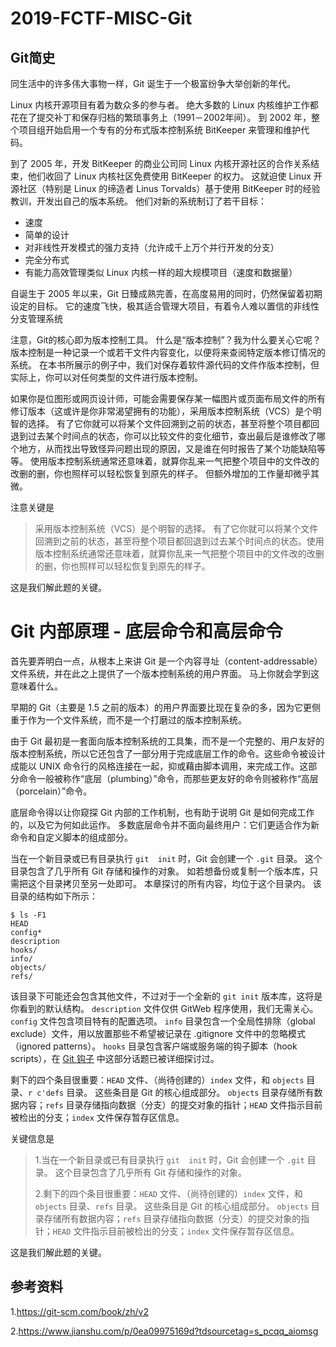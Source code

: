 # 2019-FCTF-MISC-Git

## Git简史

同生活中的许多伟大事物一样，Git 诞生于一个极富纷争大举创新的年代。

Linux 内核开源项目有着为数众多的参与者。 绝大多数的 Linux 内核维护工作都花在了提交补丁和保存归档的繁琐事务上（1991－2002年间）。 到 2002 年，整个项目组开始启用一个专有的分布式版本控制系统 BitKeeper 来管理和维护代码。

到了 2005 年，开发 BitKeeper 的商业公司同 Linux 内核开源社区的合作关系结束，他们收回了 Linux 内核社区免费使用 BitKeeper 的权力。 这就迫使 Linux 开源社区（特别是 Linux 的缔造者 Linus Torvalds）基于使用 BitKeeper 时的经验教训，开发出自己的版本系统。 他们对新的系统制订了若干目标：

- 速度
- 简单的设计
- 对非线性开发模式的强力支持（允许成千上万个并行开发的分支）
- 完全分布式
- 有能力高效管理类似 Linux 内核一样的超大规模项目（速度和数据量）

自诞生于 2005 年以来，Git 日臻成熟完善，在高度易用的同时，仍然保留着初期设定的目标。 它的速度飞快，极其适合管理大项目，有着令人难以置信的非线性分支管理系统

注意，Git的核心即为版本控制工具。 什么是“版本控制”？我为什么要关心它呢？ 版本控制是一种记录一个或若干文件内容变化，以便将来查阅特定版本修订情况的系统。 在本书所展示的例子中，我们对保存着软件源代码的文件作版本控制，但实际上，你可以对任何类型的文件进行版本控制。

如果你是位图形或网页设计师，可能会需要保存某一幅图片或页面布局文件的所有修订版本（这或许是你非常渴望拥有的功能），采用版本控制系统（VCS）是个明智的选择。 有了它你就可以将某个文件回溯到之前的状态，甚至将整个项目都回退到过去某个时间点的状态，你可以比较文件的变化细节，查出最后是谁修改了哪个地方，从而找出导致怪异问题出现的原因，又是谁在何时报告了某个功能缺陷等等。 使用版本控制系统通常还意味着，就算你乱来一气把整个项目中的文件改的改删的删，你也照样可以轻松恢复到原先的样子。 但额外增加的工作量却微乎其微。

注意关键是

> 采用版本控制系统（VCS）是个明智的选择。 有了它你就可以将某个文件回溯到之前的状态，甚至将整个项目都回退到过去某个时间点的状态。使用版本控制系统通常还意味着，就算你乱来一气把整个项目中的文件改的改删的删，你也照样可以轻松恢复到原先的样子。

这是我们解此题的关键。

# Git 内部原理 - 底层命令和高层命令

首先要弄明白一点，从根本上来讲 Git 是一个内容寻址（content-addressable）文件系统，并在此之上提供了一个版本控制系统的用户界面。 马上你就会学到这意味着什么。

早期的 Git（主要是 1.5 之前的版本）的用户界面要比现在复杂的多，因为它更侧重于作为一个文件系统，而不是一个打磨过的版本控制系统。

由于 Git 最初是一套面向版本控制系统的工具集，而不是一个完整的、用户友好的版本控制系统，所以它还包含了一部分用于完成底层工作的命令。这些命令被设计成能以 UNIX 命令行的风格连接在一起，抑或藉由脚本调用，来完成工作。这部分命令一般被称作“底层（plumbing）”命令，而那些更友好的命令则被称作“高层（porcelain）”命令。

底层命令得以让你窥探 Git 内部的工作机制，也有助于说明 Git 是如何完成工作的，以及它为何如此运作。 多数底层命令并不面向最终用户：它们更适合作为新命令和自定义脚本的组成部分。

当在一个新目录或已有目录执行 `git  init` 时，Git 会创建一个 `.git` 目录。 这个目录包含了几乎所有 Git 存储和操作的对象。 如若想备份或复制一个版本库，只需把这个目录拷贝至另一处即可。 本章探讨的所有内容，均位于这个目录内。 该目录的结构如下所示：

```console
$ ls -F1
HEAD
config*
description
hooks/
info/
objects/
refs/
```

该目录下可能还会包含其他文件，不过对于一个全新的 `git init` 版本库，这将是你看到的默认结构。 `description` 文件仅供 GitWeb 程序使用，我们无需关心。 `config` 文件包含项目特有的配置选项。 `info` 目录包含一个全局性排除（global exclude）文件，用以放置那些不希望被记录在 .gitignore 文件中的忽略模式（ignored patterns）。 `hooks` 目录包含客户端或服务端的钩子脚本（hook scripts），在 [Git 钩子](https://git-scm.com/book/zh/v2/ch00/r_git_hooks) 中这部分话题已被详细探讨过。

剩下的四个条目很重要：`HEAD` 文件、（尚待创建的）`index` 文件，和 `objects` 目录、`r c'defs` 目录。 这些条目是 Git 的核心组成部分。 `objects` 目录存储所有数据内容；`refs` 目录存储指向数据（分支）的提交对象的指针；`HEAD` 文件指示目前被检出的分支；`index` 文件保存暂存区信息。

关键信息是

> 1.当在一个新目录或已有目录执行 `git  init` 时，Git 会创建一个 `.git` 目录。 这个目录包含了几乎所有 Git 存储和操作的对象。 
>
> 2.剩下的四个条目很重要：`HEAD` 文件、（尚待创建的）`index` 文件，和 `objects` 目录、`refs` 目录。 这些条目是 Git 的核心组成部分。 `objects` 目录存储所有数据内容；`refs` 目录存储指向数据（分支）的提交对象的指针；`HEAD` 文件指示目前被检出的分支；`index` 文件保存暂存区信息。

这是我们解此题的关键。

## 参考资料

1.https://git-scm.com/book/zh/v2

2.https://www.jianshu.com/p/0ea09975169d?tdsourcetag=s_pcqq_aiomsg